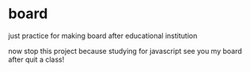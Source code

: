 # board
just practice for making board
after educational institution

now stop this project because studying for javascript
see you my board after quit a class!
